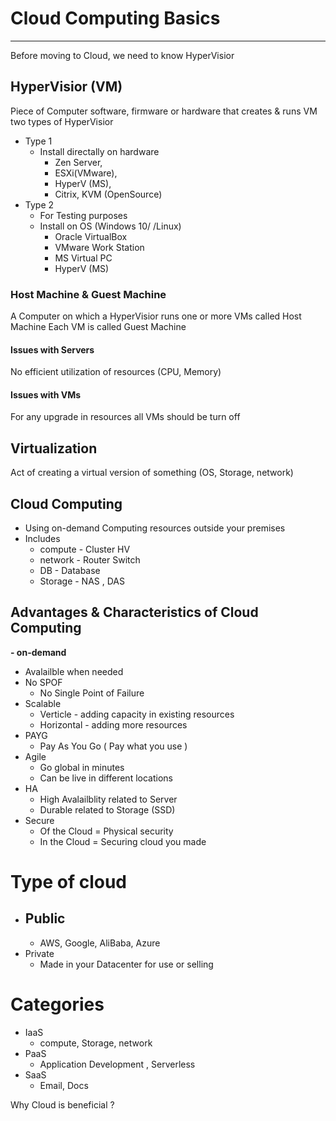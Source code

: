 # Cloud Computing Basics
------------------------
Before moving to Cloud, we need to know HyperVisior 

## HyperVisior (VM)
Piece of Computer software, firmware or hardware that creates & runs VM
two types of HyperVisior
- Type 1 
  - Install directally on hardware
    - Zen Server, 
    - ESXi(VMware), 
    - HyperV (MS), 
    - Citrix, KVM (OpenSource)
- Type 2 
  - For Testing purposes
  - Install on OS (Windows 10/ /Linux)
    - Oracle VirtualBox
    - VMware Work Station 
    - MS Virtual PC
    - HyperV (MS)

### Host Machine & Guest Machine
A Computer on which a HyperVisior runs one or more VMs called Host Machine 
Each VM is called Guest Machine

#### Issues with Servers
No efficient utilization of resources (CPU, Memory)

#### Issues with VMs
For any upgrade in resources all VMs should be turn off 

## Virtualization
Act of creating a virtual version of something (OS, Storage, network)


## Cloud Computing
- Using on-demand Computing resources outside your premises
- Includes 
  - compute - Cluster HV
  - network - Router Switch
  - DB - Database
  - Storage - NAS , DAS

## Advantages & Characteristics of Cloud Computing

**- on-demand**
  - Avalailble when needed 
- No SPOF
  - No Single Point of Failure
- Scalable 
  - Verticle - adding capacity in existing resources
  - Horizontal - adding more resources
- PAYG
  - Pay As You Go ( Pay what you use )
- Agile 
  - Go global in minutes 
  - Can be live in different locations 
- HA  
  - High Avalailblity related to Server
  - Durable related to Storage (SSD)
- Secure
  - Of the Cloud = Physical security
  - In the Cloud =  Securing cloud you made

# Type of cloud
- Public 
  - 
    - AWS, Google, AliBaba, Azure 
- Private 
  - Made in your Datacenter for use or selling 

# Categories
- IaaS
  - compute, Storage, network
- PaaS
  - Application Development , Serverless
- SaaS
  - Email, Docs


























Why Cloud is beneficial ?
